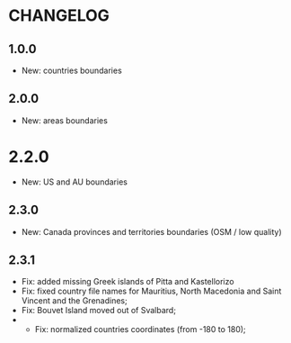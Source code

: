 # CHANGELOG

## 1.0.0
* New: countries boundaries

## 2.0.0
* New: areas boundaries

# 2.2.0
* New: US and AU boundaries

## 2.3.0
* New: Canada provinces and territories boundaries (OSM / low quality)

## 2.3.1
* Fix: added missing Greek islands of Pitta and Kastellorizo
* Fix: fixed country file names for Mauritius, North Macedonia and Saint Vincent and the Grenadines;
* Fix: Bouvet Island moved out of Svalbard;
* * Fix: normalized countries coordinates (from -180 to 180);



